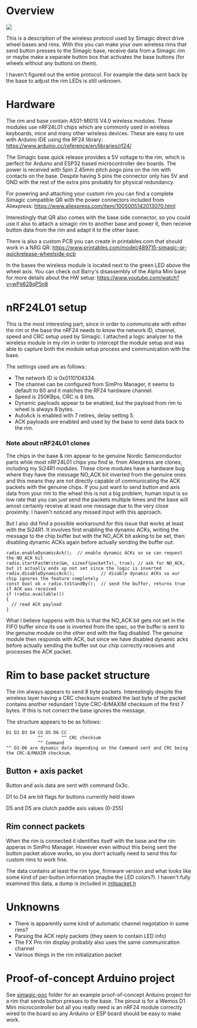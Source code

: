 # Overview

![](https://junk.kegetys.fi/simagic_banner2.jpg)

This is a description of the wireless protocol used by Simagic direct drive wheel bases and rims. With this you can make your own wireless rims that send button presses to the Simagic base, receive data from a Simagic rim or maybe make a separate button box that activates the base buttons (for wheels without any buttons on them).

I haven't figured out the entire protocol. For example the data sent back by the base to adjust the rim LEDs is still unknown.

# Hardware

The rim and base contain AS01-Ml01S V4.0 wireless modules. These modules use nRF24L01 chips which are commonly used in wireless keyboards, mice and many other wireless devices. These are easy to use with Arduino IDE using the RF24 library: https://www.arduino.cc/reference/en/libraries/rf24/

The Simagic base quick release provides a 5V voltage to the rim, which is perfect for Arduino and ESP32 based microcontroller dev boards. The power is received with 5pin 2.45mm pitch pogo pins on the rim with contacts on the base. Despite having 5 pins the connector only has 5V and GND with the rest of the extra pins probably for physical redundancy.

For powering and attaching your custom rim you can find a complete Simagic compatible QR with the power connectors included from Aliexpress: https://www.aliexpress.com/item/1005005142013070.html

Interestingly that QR also comes with the base side connector, so you could use it also to attach a simagic rim to another base and power it, then receive button data from the rim and adapt it to the other base.

There is also a custom PCB you can create in printables.com that should work in a NRG QR: https://www.printables.com/model/489715-simagic-qr-quickrelease-wheelside-pcb

In the bases the wireless module is located next to the green LED above the wheel axis. You can check out Barry's disassembly of the Alpha Mini base for more details about the HW setup: https://www.youtube.com/watch?v=wPe628qP5n8

# nRF24L01 setup

This is the most interesting part, since in order to communicate with either the rim or the base the nRF24 needs to know the network ID, channel, speed and CRC setup used by Simagic. I attached a logic analyzer to the wireless module in my rim in order to intercept the module setup and was able to capture both the module setup process and communication with the base.

The settings used are as follows:
- The network ID is 0x0110104334.
- The channel can be configured from SimPro Manager, it seems to default to 60 and it matches the RF24 hardware channel.
- Speed is 250KBps, CRC is 8 bits.
- Dynamic payloads appear to be enabled, but the payload from rim to wheel is always 8 bytes.
- AutoAck is enabled with 7 retires, delay setting 5.
- ACK payloads are enabled and used by the base to send data back to the rim.

### Note about nRF24L01 clones

The chips in the base & rim appear to be genuine Nordic Semiconductor parts while most nRF24L01 chips you find ie. from Aliexpress are clones, including my Si24R1 modules. These clone modules have a hardware bug where they have the message NO_ACK bit inverted from the genuine ones and this means they are not directly capable of communicating the ACK packets with the genuine chips. If you just want to send button and axis data from your rim to the wheel this is not a big problem, human input is so low rate that you can just send the packets multiple times and the base will amost certainly receive at least one message due to the very close proximity. I haven't noticed any missed input with this approach.

But I also did find a possible workaround for this issue that works at least with the Si24R1. It involves first enabling the dynamic ACKs, writing the message to the chip buffer but with the NO_ACK bit asking to be set, then disabling dynamic ACKs again before actually sending the buffer out:

```
radio.enableDynamicAck();  // enable dynamic ACKs so se can request the NO_ACK bit
radio.startFastWrite(&m, sizeof(packetTx), true); // ask for NO_ACK, but it actually ends up not set since the logic is inverted
radio.disableDynamicAck();          // disable dynamic ACKs so our chip ignores the feature completely
const bool ok = radio.txStandBy();  // send the buffer, returns true if ACK was received
if (radio.available())
{
  // read ACK payload
}
```

What I believe happens with this is that the NO_ACK bit gets not set in the FIFO buffer since its use is inverted from the spec, so the buffer is sent to the genuine module on the other end with the flag disabled. The genuine module then responds with ACK, but since we have disabled dynamic acks before actually sending the buffer out our chip correctly receives and processes the ACK packet.

# Rim to base packet structure

The rim always appears to send 8 byte packets. Interestingly despite the wireless layer having a CRC checksum enabled the last byte of the packet contains another redundant 1 byte CRC-8/MAXIM checksum of the first 7 bytes. If this is not correct the base ignores the message.

The structure appears to be as follows:
```
D1 D2 D3 D4 CO D5 D6 CC 
            ^^       ^^ CRC checksum
            ^^ Command
^^ D1-D6 are dynamic data depending on the Command sent and CRC being the CRC-8/MAXIM checksum.
```

## Button + axis packet

Button and axis data are sent with command 0x3c.

D1 to D4 are bit flags for buttons currently held down

D5 and D5 are clutch paddle axis values (0-255)

## Rim connect packets

When the rim is connected it identifies itself with the base and the rim apperas in SimPro Manager. However even without this being sent the button packet above works, so you don't actually need to send this for custom rims to work fine.

The data contains at least the rim type, firmware version and what looks like some kind of per-button information (maybe the LED colors?). I haven't fully examined this data, a dump is included in [initpacket.h](simagic-poc/initpacket.h)

# Unknowns
- There is apparently some kind of automatic channel negotation in some rims?
- Parsing the ACK reply packets (they seem to contain LED info)
- The FX Pro rim display probably also uses the same communication channel
- Various things in the rim initialization packet

# Proof-of-concept Arduino project

See [simagic-poc](simagic-poc) folder for an example proof-of-concept Arduino project for a rim that sends button presses to the base. The pinout is for a Wemos D1 Mini microcontroller but all you really need is an nRF24 module correctly wired to the board so any Arduino or ESP board should be easy to make work.


